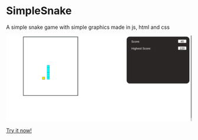 # SimpleSnake
A simple snake game with simple graphics made in js, html and css

![Alt text](./game_pics/Screenshot_20210501_205722.png?raw=true "Gameplay")


<a href="https://skyblueflash.github.io/SimpleSnake">Try it now!</a>
